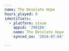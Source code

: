 ```yaml
---
name: The Desolate Hope
hours_played: 0
identifiers:
  - platform: steam
    appid: '298180'
    name: The Desolate Hope
    synced_on: '2024-07-04'

---
```

